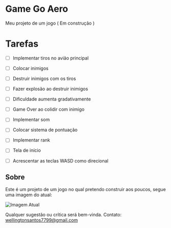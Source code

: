 # Game Go Aero
 Meu projeto de um jogo ( Em construção )
 
 # Tarefas
 
 - [ ] Implementar tiros no avião principal
 - [ ] Colocar inimigos 
 - [ ] Destruir inimigos com os tiros
 - [ ] Fazer explosão ao destruir inimigos
 - [ ] Dificuldade aumenta gradativamente
 - [ ] Game Over ao colidir com inimigo
 - [ ] Implementar som
 - [ ] Colocar sistema de pontuação
 - [ ] Implementar rank
 - [ ] Tela de início
 - [ ] Acrescentar as teclas WASD como direcional
 

 ## Sobre
 
 Este é um projeto de um jogo no qual pretendo construir aos poucos, segue uma imagem do atual:
 
 ![Imagem Atual](https://i.ibb.co/NsYm3w8/goaero600.png)
 
Qualquer sugestão ou crítica será bem-vinda.
  Contato: wellingtonsantos7799@gmail.com
